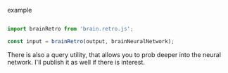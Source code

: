 example
```js

import brainRetro from 'brain.retro.js';

const input = brainRetro(output, brainNeuralNetwork);
```


There is also a query utility, that allows you to prob deeper into the neural network.  I'll publish it as well if there is interest.
